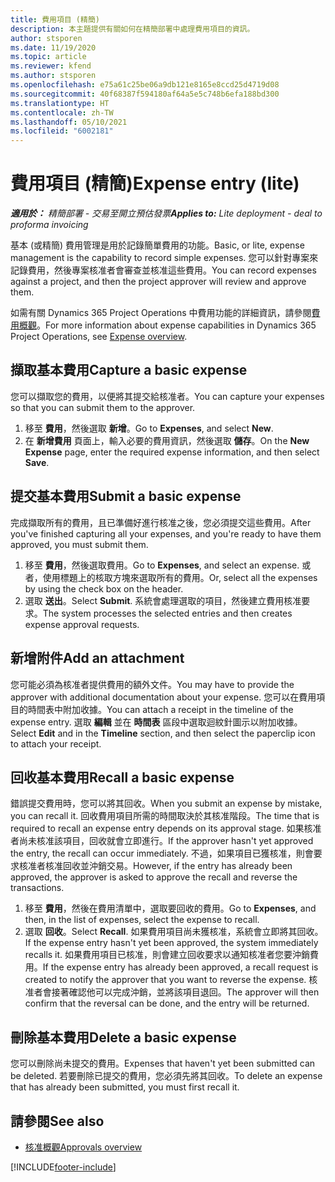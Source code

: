 ```yaml
---
title: 費用項目 (精簡)
description: 本主題提供有關如何在精簡部署中處理費用項目的資訊。
author: stsporen
ms.date: 11/19/2020
ms.topic: article
ms.reviewer: kfend
ms.author: stsporen
ms.openlocfilehash: e75a61c25be06a9db121e8165e8ccd25d4719d08
ms.sourcegitcommit: 40f68387f594180af64a5e5c748b6efa188bd300
ms.translationtype: HT
ms.contentlocale: zh-TW
ms.lasthandoff: 05/10/2021
ms.locfileid: "6002181"
---
```

# <a name="expense-entry-lite"></a><span data-ttu-id="6f491-103">費用項目 (精簡)</span><span class="sxs-lookup"><span data-stu-id="6f491-103">Expense entry (lite)</span></span>

<span data-ttu-id="6f491-104">_**適用於：** 精簡部署 - 交易至開立預估發票_</span><span class="sxs-lookup"><span data-stu-id="6f491-104">_**Applies to:** Lite deployment - deal to proforma invoicing_</span></span>

<span data-ttu-id="6f491-105">基本 (或精簡) 費用管理是用於記錄簡單費用的功能。</span><span class="sxs-lookup"><span data-stu-id="6f491-105">Basic, or lite, expense management is the capability to record simple expenses.</span></span> <span data-ttu-id="6f491-106">您可以針對專案來記錄費用，然後專案核准者會審查並核准這些費用。</span><span class="sxs-lookup"><span data-stu-id="6f491-106">You can record expenses against a project, and then the project approver will review and approve them.</span></span>

<span data-ttu-id="6f491-107">如需有關 Dynamics 365 Project Operations 中費用功能的詳細資訊，請參閱[費用概觀](expense-overview.md)。</span><span class="sxs-lookup"><span data-stu-id="6f491-107">For more information about expense capabilities in Dynamics 365 Project Operations, see [Expense overview](expense-overview.md).</span></span>

## <a name="capture-a-basic-expense"></a><span data-ttu-id="6f491-108">擷取基本費用</span><span class="sxs-lookup"><span data-stu-id="6f491-108">Capture a basic expense</span></span>

<span data-ttu-id="6f491-109">您可以擷取您的費用，以便將其提交給核准者。</span><span class="sxs-lookup"><span data-stu-id="6f491-109">You can capture your expenses so that you can submit them to the approver.</span></span>

1. <span data-ttu-id="6f491-110">移至 **費用**，然後選取 **新增**。</span><span class="sxs-lookup"><span data-stu-id="6f491-110">Go to **Expenses**, and select **New**.</span></span>
2. <span data-ttu-id="6f491-111">在 **新增費用** 頁面上，輸入必要的費用資訊，然後選取 **儲存**。</span><span class="sxs-lookup"><span data-stu-id="6f491-111">On the **New Expense** page, enter the required expense information, and then select **Save**.</span></span>

## <a name="submit-a-basic-expense"></a><span data-ttu-id="6f491-112">提交基本費用</span><span class="sxs-lookup"><span data-stu-id="6f491-112">Submit a basic expense</span></span>

<span data-ttu-id="6f491-113">完成擷取所有的費用，且已準備好進行核准之後，您必須提交這些費用。</span><span class="sxs-lookup"><span data-stu-id="6f491-113">After you've finished capturing all your expenses, and you're ready to have them approved, you must submit them.</span></span>

1. <span data-ttu-id="6f491-114">移至 **費用**，然後選取費用。</span><span class="sxs-lookup"><span data-stu-id="6f491-114">Go to **Expenses**, and select an expense.</span></span> <span data-ttu-id="6f491-115">或者，使用標題上的核取方塊來選取所有的費用。</span><span class="sxs-lookup"><span data-stu-id="6f491-115">Or, select all the expenses by using the check box on the header.</span></span>
2. <span data-ttu-id="6f491-116">選取 **送出**。</span><span class="sxs-lookup"><span data-stu-id="6f491-116">Select **Submit**.</span></span> <span data-ttu-id="6f491-117">系統會處理選取的項目，然後建立費用核准要求。</span><span class="sxs-lookup"><span data-stu-id="6f491-117">The system processes the selected entries and then creates expense approval requests.</span></span>

## <a name="add-an-attachment"></a><span data-ttu-id="6f491-118">新增附件</span><span class="sxs-lookup"><span data-stu-id="6f491-118">Add an attachment</span></span>

<span data-ttu-id="6f491-119">您可能必須為核准者提供費用的額外文件。</span><span class="sxs-lookup"><span data-stu-id="6f491-119">You may have to provide the approver with additional documentation about your expense.</span></span> <span data-ttu-id="6f491-120">您可以在費用項目的時間表中附加收據。</span><span class="sxs-lookup"><span data-stu-id="6f491-120">You can attach a receipt in the timeline of the expense entry.</span></span> <span data-ttu-id="6f491-121">選取 **編輯** 並在 **時間表** 區段中選取迴紋針圖示以附加收據。</span><span class="sxs-lookup"><span data-stu-id="6f491-121">Select **Edit** and in the **Timeline** section, and then select the paperclip icon to attach your receipt.</span></span>

## <a name="recall-a-basic-expense"></a><span data-ttu-id="6f491-122">回收基本費用</span><span class="sxs-lookup"><span data-stu-id="6f491-122">Recall a basic expense</span></span>

<span data-ttu-id="6f491-123">錯誤提交費用時，您可以將其回收。</span><span class="sxs-lookup"><span data-stu-id="6f491-123">When you submit an expense by mistake, you can recall it.</span></span> <span data-ttu-id="6f491-124">回收費用項目所需的時間取決於其核准階段。</span><span class="sxs-lookup"><span data-stu-id="6f491-124">The time that is required to recall an expense entry depends on its approval stage.</span></span>  <span data-ttu-id="6f491-125">如果核准者尚未核准該項目，回收就會立即進行。</span><span class="sxs-lookup"><span data-stu-id="6f491-125">If the approver hasn't yet approved the entry, the recall can occur immediately.</span></span> <span data-ttu-id="6f491-126">不過，如果項目已獲核准，則會要求核准者核准回收並沖銷交易。</span><span class="sxs-lookup"><span data-stu-id="6f491-126">However, if the entry has already been approved, the approver is asked to approve the recall and reverse the transactions.</span></span>

1. <span data-ttu-id="6f491-127">移至 **費用**，然後在費用清單中，選取要回收的費用。</span><span class="sxs-lookup"><span data-stu-id="6f491-127">Go to **Expenses**, and then, in the list of expenses, select the expense to recall.</span></span>
2. <span data-ttu-id="6f491-128">選取 **回收**。</span><span class="sxs-lookup"><span data-stu-id="6f491-128">Select **Recall**.</span></span> <span data-ttu-id="6f491-129">如果費用項目尚未獲核准，系統會立即將其回收。</span><span class="sxs-lookup"><span data-stu-id="6f491-129">If the expense entry hasn't yet been approved, the system immediately recalls it.</span></span> <span data-ttu-id="6f491-130">如果費用項目已核准，則會建立回收要求以通知核准者您要沖銷費用。</span><span class="sxs-lookup"><span data-stu-id="6f491-130">If the expense entry has already been approved, a recall request is created to notify the approver that you want to reverse the expense.</span></span> <span data-ttu-id="6f491-131">核准者會接著確認他可以完成沖銷，並將該項目退回。</span><span class="sxs-lookup"><span data-stu-id="6f491-131">The approver will then confirm that the reversal can be done, and the entry will be returned.</span></span>

## <a name="delete-a-basic-expense"></a><span data-ttu-id="6f491-132">刪除基本費用</span><span class="sxs-lookup"><span data-stu-id="6f491-132">Delete a basic expense</span></span>

<span data-ttu-id="6f491-133">您可以刪除尚未提交的費用。</span><span class="sxs-lookup"><span data-stu-id="6f491-133">Expenses that haven't yet been submitted can be deleted.</span></span> <span data-ttu-id="6f491-134">若要刪除已提交的費用，您必須先將其回收。</span><span class="sxs-lookup"><span data-stu-id="6f491-134">To delete an expense that has already been submitted, you must first recall it.</span></span>

## <a name="see-also"></a><span data-ttu-id="6f491-135">請參閱</span><span class="sxs-lookup"><span data-stu-id="6f491-135">See also</span></span>

- [<span data-ttu-id="6f491-136">核准概觀</span><span class="sxs-lookup"><span data-stu-id="6f491-136">Approvals overview</span></span>](../approvals/approvals-overview.md)


[!INCLUDE[footer-include](../includes/footer-banner.md)]
